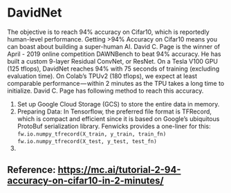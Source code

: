# DavidNet #

The objective is to reach 94% accuracy on Cifar10, which is reportedly human-level performance. Getting >94% Accuracy on Cifar10 means you can boast about building a super-human AI.
David C. Page is the winner of April - 2019 online competition DAWNBench to beat 94% accuracy. He has built a custom 9-layer Residual ConvNet, or ResNet. On a Tesla V100 GPU (125 tflops), DavidNet reaches 
94% with 75 seconds of training (excluding evaluation time). On Colab’s TPUv2 (180 tflops), we expect at least comparable performance — within 2 minutes as the TPU takes a long time to 
initialize. David C. Page has following method to reach this accuracy.

1. Set up Google Cloud Storage (GCS) to store the entire data in memory.
2. Preparing Data: In Tensorflow, the preferred file format is TFRecord, which is compact and efficient since it is based on Google’s ubiquitous ProtoBuf serialization library. Fenwicks provides a one-liner for this:        
``` fw.io.numpy_tfrecord(X_train, y_train, train_fn) ```    
``` fw.io.numpy_tfrecord(X_test, y_test, test_fn) ```
3. 

## Reference: https://mc.ai/tutorial-2-94-accuracy-on-cifar10-in-2-minutes/ ##
